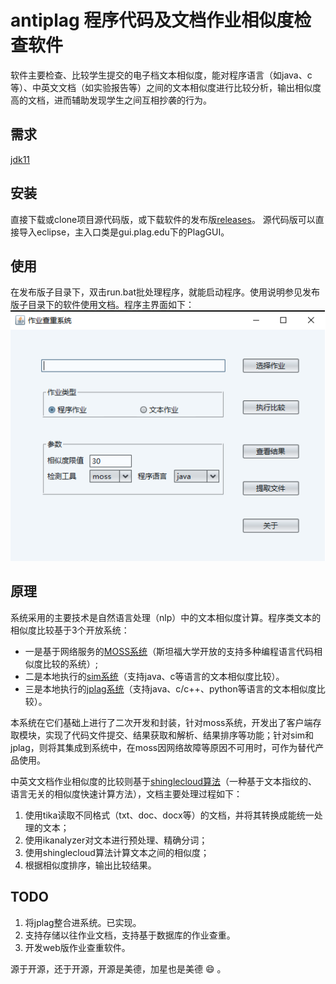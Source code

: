 # antiplag 程序代码及文档作业相似度检查软件
软件主要检查、比较学生提交的电子档文本相似度，能对程序语言（如java、c等）、中英文文档（如实验报告等）之间的文本相似度进行比较分析，输出相似度高的文档，进而辅助发现学生之间互相抄袭的行为。

## 需求
[jdk11](https://www.oracle.com/technetwork/java/javase/downloads/jdk11-downloads-5066655.html)

## 安装
直接下载或clone项目源代码版，或下载软件的发布版[releases](https://github.com/fanghon/antiplag/releases)。
源代码版可以直接导入eclipse，主入口类是gui.plag.edu下的PlagGUI。

## 使用
在发布版子目录下，双击run.bat批处理程序，就能启动程序。使用说明参见发布版子目录下的软件使用文档。程序主界面如下：
![程序主界面](./maingui.png) 
  
## 原理
系统采用的主要技术是自然语言处理（nlp）中的文本相似度计算。程序类文本的相似度比较基于3个开放系统：
* 一是基于网络服务的[MOSS系统](http://theory.stanford.edu/~aiken/moss/)（斯坦福大学开放的支持多种编程语言代码相似度比较的系统）;
* 二是本地执行的[sim系统](https://dickgrune.com/Programs/similarity_tester/)（支持java、c等语言的文本相似度比较）。
* 三是本地执行的[jplag系统](https://github.com/jplag/jplag/)（支持java、c/c++、python等语言的文本相似度比较）。

本系统在它们基础上进行了二次开发和封装，针对moss系统，开发出了客户端存取模块，实现了代码文件提交、结果获取和解析、结果排序等功能；针对sim和jplag，则将其集成到系统中，在moss因网络故障等原因不可用时，可作为替代产品使用。

中英文文档作业相似度的比较则基于[shinglecloud算法](https://www.kom.tu-darmstadt.de/de/research-results/0/1/shinglecloud/)（一种基于文本指纹的、语言无关的相似度快速计算方法），文档主要处理过程如下：
1. 使用tika读取不同格式（txt、doc、docx等）的文档，并将其转换成能统一处理的文本；
2. 使用ikanalyzer对文本进行预处理、精确分词；
3. 使用shinglecloud算法计算文本之间的相似度；
4. 根据相似度排序，输出比较结果。

## TODO
1. 将jplag整合进系统。已实现。
2. 支持存储以往作业文档，支持基于数据库的作业查重。
2. 开发web版作业查重软件。

源于开源，还于开源，开源是美德，加星也是美德 :smile: 。

 